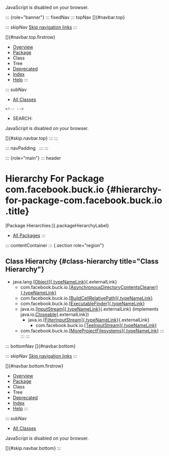 <div>

JavaScript is disabled on your browser.

</div>

::: {role="banner"}
::: fixedNav
::: topNav
[]{#navbar.top}

::: skipNav
[Skip navigation links](#skip.navbar.top "Skip navigation links")
:::

[]{#navbar.top.firstrow}

-   [Overview](../../../../index.html)
-   [Package](package-summary.html)
-   Class
-   Tree
-   [Deprecated](../../../../deprecated-list.html)
-   [Index](../../../../index-all.html)
-   [Help](../../../../help-doc.html)
:::

::: subNav
-   [All Classes](../../../../allclasses.html)

```{=html}
<!-- -->
```
-   SEARCH:

<div>

<div>

JavaScript is disabled on your browser.

</div>

</div>

[]{#skip.navbar.top}
:::
:::

::: navPadding
 
:::
:::

::: {role="main"}
::: header
# Hierarchy For Package com.facebook.buck.io {#hierarchy-for-package-com.facebook.buck.io .title}

[Package Hierarchies:]{.packageHierarchyLabel}

-   [All Packages](../../../../overview-tree.html)
:::

::: contentContainer
::: {.section role="region"}
## Class Hierarchy {#class-hierarchy title="Class Hierarchy"}

-   java.lang.[[Object]{.typeNameLink}](http://docs.oracle.com/javase/7/docs/api/java/lang/Object.html?is-external=true "class or interface in java.lang"){.externalLink}
    -   com.facebook.buck.io.[[AsynchronousDirectoryContentsCleaner]{.typeNameLink}](AsynchronousDirectoryContentsCleaner.html "class in com.facebook.buck.io")
    -   com.facebook.buck.io.[[BuildCellRelativePath]{.typeNameLink}](BuildCellRelativePath.html "class in com.facebook.buck.io")
    -   com.facebook.buck.io.[[ExecutableFinder]{.typeNameLink}](ExecutableFinder.html "class in com.facebook.buck.io")
    -   java.io.[[InputStream]{.typeNameLink}](http://docs.oracle.com/javase/7/docs/api/java/io/InputStream.html?is-external=true "class or interface in java.io"){.externalLink}
        (implements
        java.io.[Closeable](http://docs.oracle.com/javase/7/docs/api/java/io/Closeable.html?is-external=true "class or interface in java.io"){.externalLink})
        -   java.io.[[FilterInputStream]{.typeNameLink}](http://docs.oracle.com/javase/7/docs/api/java/io/FilterInputStream.html?is-external=true "class or interface in java.io"){.externalLink}
            -   com.facebook.buck.io.[[TeeInputStream]{.typeNameLink}](TeeInputStream.html "class in com.facebook.buck.io")
    -   com.facebook.buck.io.[[MoreProjectFilesystems]{.typeNameLink}](MoreProjectFilesystems.html "class in com.facebook.buck.io")
:::
:::
:::

::: bottomNav
[]{#navbar.bottom}

::: skipNav
[Skip navigation links](#skip.navbar.bottom "Skip navigation links")
:::

[]{#navbar.bottom.firstrow}

-   [Overview](../../../../index.html)
-   [Package](package-summary.html)
-   Class
-   Tree
-   [Deprecated](../../../../deprecated-list.html)
-   [Index](../../../../index-all.html)
-   [Help](../../../../help-doc.html)
:::

::: subNav
-   [All Classes](../../../../allclasses.html)

<div>

<div>

JavaScript is disabled on your browser.

</div>

</div>

[]{#skip.navbar.bottom}
:::
